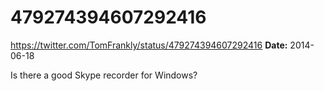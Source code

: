 # 479274394607292416
https://twitter.com/TomFrankly/status/479274394607292416
**Date:** 2014-06-18

Is there a good Skype recorder for Windows?
